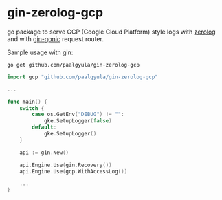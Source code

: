 # gin-zerolog-gcp

go package to serve GCP (Google Cloud Platform) style logs with [zerolog](https://github.com/rs/zerolog) and with [gin-gonic](github.com/gin-gonic/gin) request router.

Sample usage with gin:

`go get github.com/paalgyula/gin-zerolog-gcp`

```go
import gcp "github.com/paalgyula/gin-zerolog-gcp"

...

func main() {
    switch {
        case os.GetEnv("DEBUG") != "":
            gke.SetupLogger(false)
        default:
            gke.SetupLogger()
    }

    api := gin.New()

    api.Engine.Use(gin.Recovery())
	api.Engine.Use(gcp.WithAccessLog())

    ...
}

```
